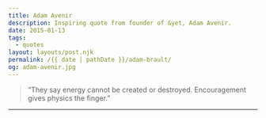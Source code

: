 ```yaml
---
title: Adam Avenir
description: Inspiring quote from founder of &yet, Adam Avenir.
date: 2015-01-13
tags: 
  - quotes
layout: layouts/post.njk
permalink: /{{ date | pathDate }}/adam-brault/
og: adam-avenir.jpg
---
```


> “They say energy cannot be created or destroyed. Encouragement gives physics the finger.”

---
